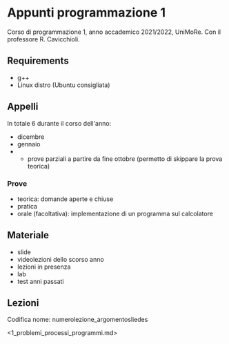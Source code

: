 # Appunti programmazione 1
Corso di programmazione 1, anno accademico 2021/2022, UniMoRe. Con il professore R. Cavicchioli.

## Requirements
 - g++
 - Linux distro (Ubuntu consigliata)

## Appelli
In totale 6 durante il corso dell'anno:
 - dicembre
 - gennaio
 - + prove parziali a partire da fine ottobre (permetto di skippare la prova teorica)

### Prove
 - teorica: domande aperte e chiuse
 - pratica
 - orale (facoltativa): implementazione di un programma sul calcolatore

## Materiale
 - slide
 - videolezioni dello scorso anno
 - lezioni in presenza
 - lab
 - test anni passati

## Lezioni
Codifica nome: numerolezione_argomentosliedes

<1_problemi_processi_programmi.md>

